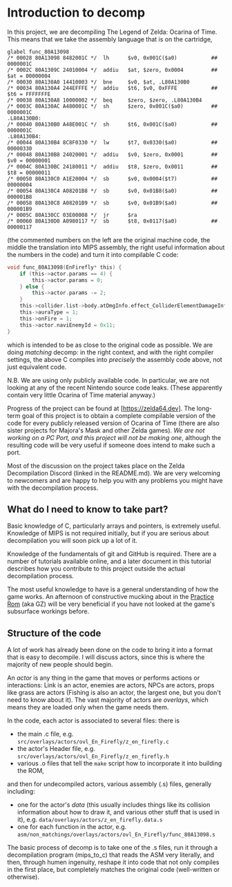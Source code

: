# Introduction to decomp

In this project, we are decompiling The Legend of Zelda: Ocarina of Time. This means that we take the assembly language that is on the cartridge,

```
glabel func_80A13098
/* 00028 80A13098 8482001C */  lh      $v0, 0x001C($a0)           ## 0000001C
/* 0002C 80A1309C 24010004 */  addiu   $at, $zero, 0x0004         ## $at = 00000004
/* 00030 80A130A0 14410003 */  bne     $v0, $at, .L80A130B0
/* 00034 80A130A4 244EFFFE */  addiu   $t6, $v0, 0xFFFE           ## $t6 = FFFFFFFE
/* 00038 80A130A8 10000002 */  beq     $zero, $zero, .L80A130B4
/* 0003C 80A130AC A480001C */  sh      $zero, 0x001C($a0)         ## 0000001C
.L80A130B0:
/* 00040 80A130B0 A48E001C */  sh      $t6, 0x001C($a0)           ## 0000001C
.L80A130B4:
/* 00044 80A130B4 8C8F0330 */  lw      $t7, 0x0330($a0)           ## 00000330
/* 00048 80A130B8 24020001 */  addiu   $v0, $zero, 0x0001         ## $v0 = 00000001
/* 0004C 80A130BC 24180011 */  addiu   $t8, $zero, 0x0011         ## $t8 = 00000011
/* 00050 80A130C0 A1E20004 */  sb      $v0, 0x0004($t7)           ## 00000004
/* 00054 80A130C4 A08201B8 */  sb      $v0, 0x01B8($a0)           ## 000001B8
/* 00058 80A130C8 A08201B9 */  sb      $v0, 0x01B9($a0)           ## 000001B9
/* 0005C 80A130CC 03E00008 */  jr      $ra
/* 00060 80A130D0 A0980117 */  sb      $t8, 0x0117($a0)           ## 00000117
```

(the commented numbers on the left are the original machine code, the middle the translation into MIPS assembly, the right useful information about the numbers in the code)
and turn it into compilable C code:

```C
void func_80A13098(EnFirefly* this) {
    if (this->actor.params == 4) {
        this->actor.params = 0;
    } else {
        this->actor.params -= 2;
    }
    this->collider.list->body.atDmgInfo.effect_ColliderElementDamageInfoAT = 1;
    this->auraType = 1;
    this->onFire = 1;
    this->actor.naviEnemyId = 0x11;
}
```

which is intended to be as close to the original code as possible. We are doing *matching* decomp: in the right context, and with the right compiler settings, the above C compiles into *precisely* the assembly code above, not just equivalent code.

N.B. We are using only publicly available code. In particular, we are not looking at any of the recent Nintendo source code leaks. (These apparently contain very little Ocarina of Time material anyway.)

Progress of the project can be found at [https://zelda64.dev]. The long-term goal of this project is to obtain a complete compilable version of the code for every publicly released version of Ocarina of Time (there are also sister projects for Majora's Mask and other Zelda games). *We are not working on a PC Port, and this project will not be making one*, although the resulting code will be very useful if someone does intend to make such a port.

Most of the discussion on the project takes place on the Zelda Decompilation Discord (linked in the README.md). We are very welcoming to newcomers and are happy to help you with any problems you might have with the decompilation process.

## What do I need to know to take part?

Basic knowledge of C, particularly arrays and pointers, is extremely useful. Knowledge of MIPS is not required initially, but if you are serious about decompilation you will soon pick up a lot of it.

Knowledge of the fundamentals of git and GitHub is required. There are a number of tutorials available online, and a later document in this tutorial describes how you contribute to this project outside the actual decompilation process.

The most useful knowledge to have is a general understanding of how the game works. An afternoon of constructive mucking about in the [Practice Rom](http://practicerom.com) (aka GZ) will be very beneficial if you have not looked at the game's subsurface workings before.

## Structure of the code

A lot of work has already been done on the code to bring it into a format that is easy to decompile. I will discuss actors, since this is where the majority of new people should begin.

An *actor* is any thing in the game that moves or performs actions or interactions: Link is an actor, enemies are actors, NPCs are actors, props like grass are actors (Fishing is also an actor, the largest one, but you don't need to know about it). The vast majority of actors are *overlays*, which means they are loaded only when the game needs them.

In the code, each actor is associated to several files: there is
- the main .c file, e.g. `src/overlays/actors/ovl_En_Firefly/z_en_firefly.c`
- the actor's Header file, e.g. `src/overlays/actors/ovl_En_Firefly/z_en_firefly.h`
- various .o files that tell the `make` script how to incorporate it into building the ROM,

and then for undecompiled actors, various assembly (.s) files, generally including:
- one for the actor's *data* (this usually includes things like its collision information about how to draw it, and various other stuff that is used in it), e.g. `data/overlays/actors/z_en_firefly.data.s`
- one for each function in the actor, e.g. `asm/non_matchings/overlays/actors/ovl_En_Firefly/func_80A13098.s`

The basic process of decomp is to take one of the .s files, run it through a decompilation program (mips_to_c) that reads the ASM very literally, and then, through humen ingenuity, reshape it into code that not only compiles in the first place, but completely matches the original code (well-written or otherwise).
